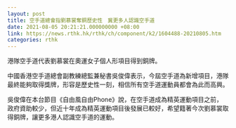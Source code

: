 ```yaml
---
layout: post
title: 空手道總會指劉慕裳奪銅歷史性　冀更多人認識空手道
date: 2021-08-05 20:21:21.000000000 +08:00
link: https://news.rthk.hk/rthk/ch/component/k2/1604488-20210805.htm
categories: rthk
---
```


港隊空手道代表劉慕裳在奧運女子個人形項目得到銅牌。

中國香港空手道總會副教練總監兼秘書吳俊偉表示，今屆空手道為新增項目，港隊最終能夠取得獎牌，形容是歷史性一刻，相信所有空手道運動員都會為此而高興。

吳俊偉在本台節目《自由風自由Phone》說，在空手道成為精英運動項目之前，政府資助較少，但近十年成為精英運動項目後發展已較好，希望籍著今次劉慕裳取得銅牌，讓更多港人認識空手道的運動。

